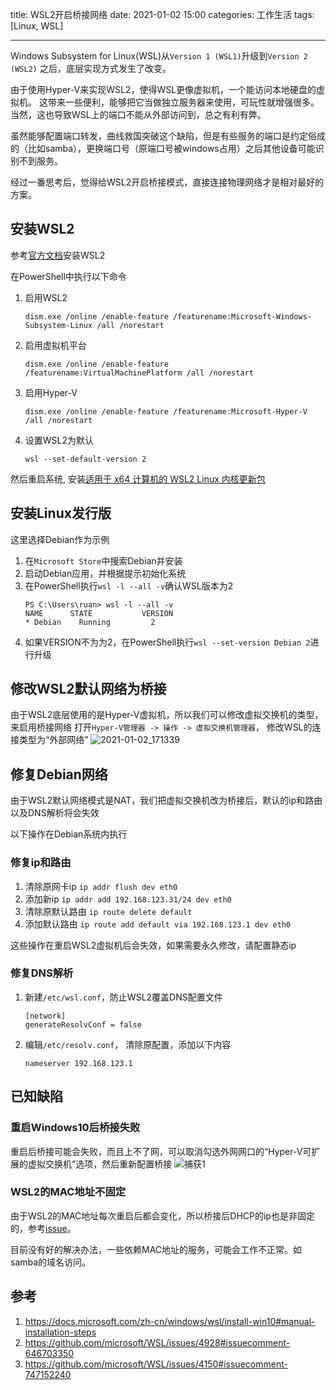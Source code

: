title: WSL2开启桥接网络
date: 2021-01-02 15:00
categories: 工作生活
tags: [Linux, WSL]

----

Windows Subsystem for Linux(WSL)从`Version 1 (WSL1)`升级到`Version 2 (WSL2)` 之后，底层实现方式发生了改变。

由于使用Hyper-V来实现WSL2，使得WSL更像虚拟机，一个能访问本地硬盘的虚拟机。
这带来一些便利，能够把它当做独立服务器来使用，可玩性就增强很多。当然，这也导致WSL上的端口不能从外部访问到，总之有利有弊。

虽然能够配置端口转发，曲线救国突破这个缺陷，但是有些服务的端口是约定俗成的（比如samba），更换端口号（原端口号被windows占用）之后其他设备可能识别不到服务。

经过一番思考后，觉得给WSL2开启桥接模式，直接连接物理网络才是相对最好的方案。

<!--more-->

## 安装WSL2
参考[官方文档](https://docs.microsoft.com/zh-cn/windows/wsl/install-win10#manual-installation-steps)安装WSL2

在PowerShell中执行以下命令
1. 启用WSL2
    ```
    dism.exe /online /enable-feature /featurename:Microsoft-Windows-Subsystem-Linux /all /norestart
    ```
2. 启用虚拟机平台
    ```
    dism.exe /online /enable-feature /featurename:VirtualMachinePlatform /all /norestart
    ```
3. 启用Hyper-V
    ```
    dism.exe /online /enable-feature /featurename:Microsoft-Hyper-V /all /norestart
    ```
4. 设置WSL2为默认
    ```
    wsl --set-default-version 2
    ```

然后重启系统, 安装[适用于 x64 计算机的 WSL2 Linux 内核更新包](https://wslstorestorage.blob.core.windows.net/wslblob/wsl_update_x64.msi)

## 安装Linux发行版
这里选择Debian作为示例

1. 在`Microsoft Store`中搜索Debian并安装
2. 启动Debian应用，并根据提示初始化系统
3. 在PowerShell执行`wsl -l --all -v`确认WSL版本为2
    ```
    PS C:\Users\ruan> wsl -l --all -v
    NAME      STATE           VERSION
    * Debian    Running         2
    ```
4. 如果VERSION不为为2，在PowerShell执行`wsl --set-version Debian 2`进行升级

## 修改WSL2默认网络为桥接
由于WSL2底层使用的是Hyper-V虚拟机，所以我们可以修改虚拟交换机的类型，来启用桥接网络
打开`Hyper-V管理器 -> 操作 -> 虚拟交换机管理器`， 修改WSL的连接类型为“外部网络”
![2021-01-02_171339](https://image.ponder.work/mweb/2021-01-02-2021-01-02_171339.png)


## 修复Debian网络
由于WSL2默认网络模式是NAT，我们把虚拟交换机改为桥接后，默认的ip和路由以及DNS解析将会失效

以下操作在Debian系统内执行

### 修复ip和路由
1. 清除原网卡ip `ip addr flush dev eth0`
2. 添加新ip `ip addr add 192.168.123.31/24 dev eth0`
3. 清除原默认路由 `ip route delete default`
4. 添加默认路由 `ip route add default via 192.168.123.1 dev eth0`

这些操作在重启WSL2虚拟机后会失效，如果需要永久修改，请配置静态ip

### 修复DNS解析
1. 新建`/etc/wsl.conf`，防止WSL2覆盖DNS配置文件
    ```
    [network]
    generateResolvConf = false
    ```
2. 编辑`/etc/resolv.conf`， 清除原配置，添加以下内容
    ```
    nameserver 192.168.123.1
    ```

## 已知缺陷
### 重启Windows10后桥接失败
重启后桥接可能会失败，而且上不了网，可以取消勾选外网网口的“Hyper-V可扩展的虚拟交换机”选项，然后重新配置桥接
![捕获1](https://image.ponder.work/mweb/2021-01-11-%E6%8D%95%E8%8E%B71.png)

### WSL2的MAC地址不固定
由于WSL2的MAC地址每次重启后都会变化，所以桥接后DHCP的ip也是非固定的，参考[issue](https://github.com/microsoft/WSL/issues/5352)。

目前没有好的解决办法，一些依赖MAC地址的服务，可能会工作不正常。如samba的域名访问。

## 参考
1. https://docs.microsoft.com/zh-cn/windows/wsl/install-win10#manual-installation-steps
2. https://github.com/microsoft/WSL/issues/4928#issuecomment-646703350
3. https://github.com/microsoft/WSL/issues/4150#issuecomment-747152240
